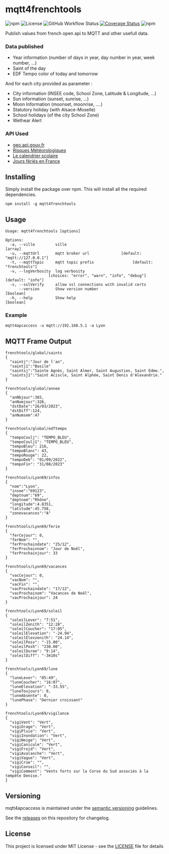 # mqtt4frenchtools

![npm](https://img.shields.io/npm/v/mqtt4frenchtools)
![License](https://img.shields.io/github/license/WoCha-FR/mqtt4frenchtools)
![GitHub Workflow Status](https://img.shields.io/github/actions/workflow/status/WoCha-FR/mqtt4frenchtools/node-js.yml?branch=main)
[![Coverage Status](https://coveralls.io/repos/github/WoCha-FR/mqtt4frenchtools/badge.svg?branch=main)](https://coveralls.io/github/WoCha-FR/mqtt4frenchtools?branch=main)
![npm](https://img.shields.io/npm/dt/mqtt4frenchtools)

Publish values from french open api to MQTT and other usefull data.

### Data published

- Year information (number of days in year, day number in year, week number, ...)
- Saint of the day
- EDF Tempo color of today and tomorrow

And for each city provided as parameter :
- City information (INSEE code, School Zone, Latitude & Longitude, ...)
- Sun information (sunset, sunrise, ...)
- Moon Information (moonset, moonrise, ....)
- Statutory holiday (with Alsace-Moselle)
- School holidays (of the city School Zone)
- Wethear Alert

### API Used

- [geo.api.gouv.fr](https://geo.api.gouv.fr/)
- [Risques Météorologiques](https://public.opendatasoft.com/explore/dataset/risques-meteorologiques-copy/api/)
- [Le calendrier scolaire](https://data.education.gouv.fr/explore/dataset/fr-en-calendrier-scolaire/information/)
- [Jours fériés en France](https://calendrier.api.gouv.fr/jours-feries/)

## Installing

Simply install the package over npm. This will install all the required dependencies.

```
npm install -g mqtt4frenchtools
```

## Usage

```
Usage: mqtt4frenchtools [options]

Options:
  -a, --ville         ville                                              [array]
  -u, --mqttUrl       mqtt broker url              [default: "mqtt://127.0.0.1"]
  -t, --mqttTopic     mqtt topic prefix                 [default: "frenchtools"]
  -v, --logVerbosity  log verbosity
                   [choices: "error", "warn", "info", "debug"] [default: "info"]
  -s, --sslVerify     allow ssl connections with invalid certs
      --version       Show version number                              [boolean]
  -h, --help          Show help                                        [boolean]
```

### Example

```
mqtt4apcaccess -u mqtt://192.168.5.1 -a Lyon
```

## MQTT Frame Output

```
frenchtools/global/saints
{
  "saintj":"Jour de l'an",
  "saintj1":"Basile"
  "saintsj":"Sainte Agnès, Saint Almer, Saint Augustien, Saint Edme.",
  "saintsj1":"Saint Aciscle, Saint Alphée, Saint Denis d'Alexandrie."
}
```

```
frenchtools/global/annee
{
  "anNbjour":365,
  "anNumjour":326,
  "dstDate":"26/03/2023",
  "dstDiff":124,
  "anNumsem":47
}
```

```
frenchtools/global/edftempo
{
  "tempoCoulj": "TEMPO_BLEU",
  "tempoCoulj1": "TEMPO_BLEU",
  "tempoBleu": 216,
  "tempoBlanc": 43,
  "tempoRouge": 22,
  "tempoDeb": "01/09/2022",
  "tempoFin": "31/08/2023"
}
```

```
frenchtools/Lyon69/infos
{
  "nom":"Lyon",
  "insee":"69123",
  "deptnum":"69",
  "deptnom":"Rhône",
  "longitude":4.8351,
  "latitude":45.758,
  "zonevacances":"A"
}
```

```
frenchtools/Lyon69/ferie
{
  "ferCejour": 0,
  "ferNom": "",
  "ferProchaindate": "25/12",
  "ferProchainnom": "Jour de Noël",
  "ferProchainjour": 33
}
```

```
frenchtools/Lyon69/vacances
{
  "vacCejour": 0,
  "vacNom": "",
  "vacFin": "",
  "vacProchaindate": "17/12",
  "vacProchainom": "Vacances de Noël",
  "vacProchainjour": 24
}
```

```
frenchtools/Lyon69/soleil
{
  "soleilLever": "7:51",
  "soleilZenith": "12:28",
  "soleilCoucher": "17:05",
  "soleilElevation": "-24.94",
  "soleilElevzenith": "24.14",
  "soleilPosv": "-15.00",
  "soleilPosh": "230.00",
  "soleilDuree": "9:14",
  "soleilDiff": "-3m10s"
}
```

```
frenchtools/Lyon69/lune
{
  "luneLever": "05:49",
  "luneCoucher": "16:07",
  "luneElevation": "-33.55",
  "luneToujours": 0,
  "luneAbsente": 0,
  "lunePhase": "Dernier croissant"
}
```

```
frenchtools/Lyon69/vigilance
{
  "vigiVent": "Vert",
  "vigiOrage": "Vert",
  "vigiPluie": "Vert",
  "vigiInondation": "Vert",
  "vigiNeige": "Vert",
  "vigiCanicule": "Vert",
  "vigiFroid": "Vert",
  "vigiAvalanche": "Vert",
  "vigiVague": "Vert",
  "vigiCrue": "",
  "vigiConseil": "",
  "vigiComment": "Vents forts sur la Corse du Sud associés à la tempête Denise."
}
```

## Versioning

mqtt4apcaccess is maintained under the [semantic versioning](https://semver.org/) guidelines.

See the [releases](https://github.com/WoCha-FR/mqtt4frenchtools/releases) on this repository for changelog.

## License

This project is licensed under MIT License - see the [LICENSE](LICENSE.md) file for details
